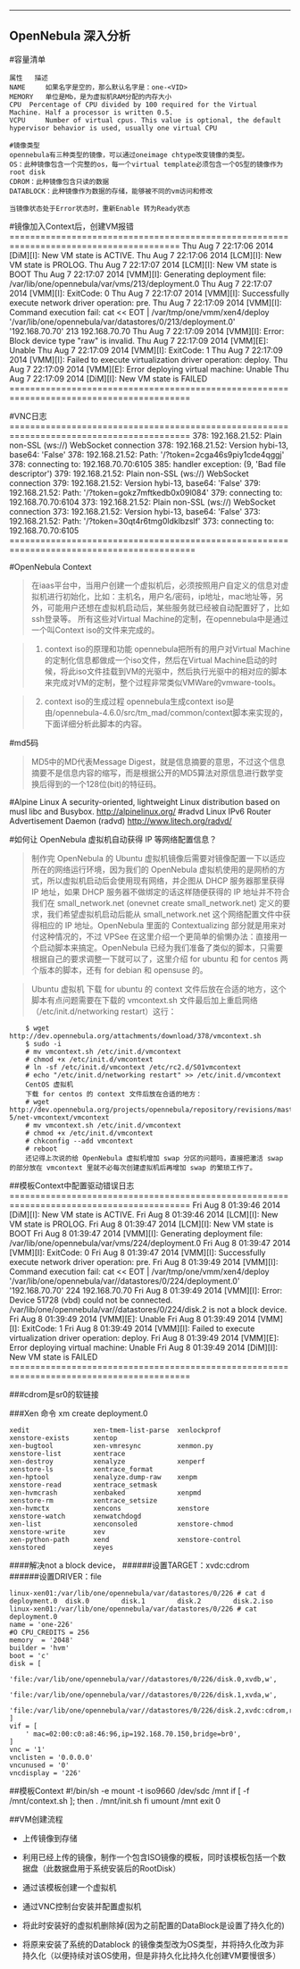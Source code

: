 -------------------
OpenNebula 深入分析
-------------------

#容量清单

	属性	 描述
	NAME	 如果名字是空的，那么默认名字是：one-<VID>
	MEMORY	 单位是Mb，是为虚拟机RAM分配的内存大小
	CPU	 Percentage of CPU divided by 100 required for the Virtual Machine. Half a processor is written 0.5.
	VCPU	 Number of virtual cpus. This value is optional, the default hypervisor behavior is used, usually one virtual CPU

	#镜像类型
	opennebula有三种类型的镜像，可以通过oneimage chtype改变镜像的类型。
	OS：此种镜像包含一个完整的os，每一个virtual template必须包含一个OS型的镜像作为root disk
	CDROM：此种镜像包含只读的数据
	DATABLOCK：此种镜像作为数据的存储，能够被不同的vm访问和修改

    当镜像状态处于Error状态时，重新Enable 转为Ready状态


#镜像加入Context后，创建VM报错
	=======================================================================================
	Thu Aug 7 22:17:06 2014 [DiM][I]: New VM state is ACTIVE.
	Thu Aug 7 22:17:06 2014 [LCM][I]: New VM state is PROLOG.
	Thu Aug 7 22:17:07 2014 [LCM][I]: New VM state is BOOT
	Thu Aug 7 22:17:07 2014 [VMM][I]: Generating deployment file: /var/lib/one/opennebula/var/vms/213/deployment.0
	Thu Aug 7 22:17:07 2014 [VMM][I]: ExitCode: 0
	Thu Aug 7 22:17:07 2014 [VMM][I]: Successfully execute network driver operation: pre.
	Thu Aug 7 22:17:09 2014 [VMM][I]: Command execution fail: cat << EOT | /var/tmp/one/vmm/xen4/deploy '/var/lib/one/opennebula/var/datastores/0/213/deployment.0' '192.168.70.70' 213 192.168.70.70
	Thu Aug 7 22:17:09 2014 [VMM][I]: Error: Block device type "raw" is invalid.
	Thu Aug 7 22:17:09 2014 [VMM][E]: Unable
	Thu Aug 7 22:17:09 2014 [VMM][I]: ExitCode: 1
	Thu Aug 7 22:17:09 2014 [VMM][I]: Failed to execute virtualization driver operation: deploy.
	Thu Aug 7 22:17:09 2014 [VMM][E]: Error deploying virtual machine: Unable
	Thu Aug 7 22:17:09 2014 [DiM][I]: New VM state is FAILED
	=========================================================================================

#VNC日志
	=========================================================================================
	 378: 192.168.21.52: Plain non-SSL (ws://) WebSocket connection
	 378: 192.168.21.52: Version hybi-13, base64: 'False'
	 378: 192.168.21.52: Path: '/?token=2cga46s9piy1cde4qggj'
	 378: connecting to: 192.168.70.70:6105
	 385: handler exception: (9, 'Bad file descriptor')
	 379: 192.168.21.52: Plain non-SSL (ws://) WebSocket connection
	 379: 192.168.21.52: Version hybi-13, base64: 'False'
	 379: 192.168.21.52: Path: '/?token=gokz7mftkedb0x09l084'
	 379: connecting to: 192.168.70.70:6104
	 373: 192.168.21.52: Plain non-SSL (ws://) WebSocket connection
	 373: 192.168.21.52: Version hybi-13, base64: 'False'
	 373: 192.168.21.52: Path: '/?token=30qt4r6tmg0ldklbzslf'
	 373: connecting to: 192.168.70.70:6105
	==========================================================================================

#OpenNebula Context
>在iaas平台中，当用户创建一个虚拟机后，必须按照用户自定义的信息对虚拟机进行初始化，比如：主机名，用户名/密码，ip地址，mac地址等，另外，可能用户还想在虚拟机启动后，某些服务就已经被自动配置好了，比如ssh登录等。 所有这些对Virtual Machine的定制，在opennebula中是通过一个叫Context iso的文件来完成的。

>1. context iso的原理和功能
  opennebula把所有的用户对Virtual Machine的定制化信息都做成一个iso文件，然后在Virtual Machine启动的时候，将此iso文件挂载到VM的光驱中，然后执行光驱中的相对应的脚本来完成对VM的定制，整个过程非常类似VMWare的vmware-tools。

>2. context iso的生成过程
  opennebula生成context iso是由/opennebula-4.6.0/src/tm_mad/common/context脚本来实现的，下面详细分析此脚本的内容。

#md5码
>MD5中的MD代表Message Digest，就是信息摘要的意思，不过这个信息摘要不是信息内容的缩写，而是根据公开的MD5算法对原信息进行数学变换后得到的一个128位(bit)的特征码。

#Alpine Linux
	 A security-oriented, lightweight Linux distribution based on musl libc and Busybox.
     http://alpinelinux.org/
#radvd
	 Linux IPv6 Router Advertisement Daemon (radvd)
     http://www.litech.org/radvd/

#如何让 OpenNebula 虚拟机自动获得 IP 等网络配置信息？
>制作完 OpenNebula 的 Ubuntu 虚拟机镜像后需要对镜像配置一下以适应所在的网络运行环境，因为我们的 OpenNebula 虚拟机使用的是网桥的方式，所以虚拟机启动后会使用现有网络，并企图从 DHCP 服务器那里获得 IP 地址，如果 DHCP 服务器不做绑定的话这样随便获得的 IP 地址并不符合我们在 small_network.net (onevnet create small_network.net) 定义的要求，我们希望虚拟机启动后能从 small_network.net 这个网络配置文件中获得相应的 IP 地址。OpenNebula 里面的 Contextualizing 部分就是用来对付这种情况的，不过 VPSee 在这里介绍一个更简单的偷懒办法：直接用一个启动脚本来搞定。OpenNebula 已经为我们准备了类似的脚本，只需要根据自己的要求调整一下就可以了，这里介绍 for ubuntu 和 for centos 两个版本的脚本，还有 for debian 和 opensuse 的。

>Ubuntu 虚拟机
下载 for ubuntu 的 context 文件后放在合适的地方，这个脚本有点问题需要在下载的 vmcontext.sh 文件最后加上重启网络（/etc/init.d/networking restart）这行：

		$ wget http://dev.opennebula.org/attachments/download/378/vmcontext.sh 
		$ sudo -i
		# mv vmcontext.sh /etc/init.d/vmcontext
		# chmod +x /etc/init.d/vmcontext
		# ln -sf /etc/init.d/vmcontext /etc/rc2.d/S01vmcontext
		# echo "/etc/init.d/networking restart" >> /etc/init.d/vmcontext
		CentOS 虚拟机
		下载 for centos 的 context 文件后放在合适的地方：
		# wget http://dev.opennebula.org/projects/opennebula/repository/revisions/master/raw/share/scripts/centos-5/net-vmcontext/vmcontext
		# mv vmcontext.sh /etc/init.d/vmcontext
		# chmod +x /etc/init.d/vmcontext
		# chkconfig --add vmcontext
		# reboot
		还记得上次说的给 OpenNebula 虚拟机增加 swap 分区的问题吗，直接把激活 swap 的部分放在 vmcontext 里就不必每次创建虚拟机后再增加 swap 的繁琐工作了。


##模板Context中配置驱动错误日志
		=========================================================================================
		Fri Aug 8 01:39:46 2014 [DiM][I]: New VM state is ACTIVE.
		Fri Aug 8 01:39:46 2014 [LCM][I]: New VM state is PROLOG.
		Fri Aug 8 01:39:47 2014 [LCM][I]: New VM state is BOOT
		Fri Aug 8 01:39:47 2014 [VMM][I]: Generating deployment file: /var/lib/one/opennebula/var/vms/224/deployment.0
		Fri Aug 8 01:39:47 2014 [VMM][I]: ExitCode: 0
		Fri Aug 8 01:39:47 2014 [VMM][I]: Successfully execute network driver operation: pre.
		Fri Aug 8 01:39:49 2014 [VMM][I]: Command execution fail: cat << EOT | /var/tmp/one/vmm/xen4/deploy '/var/lib/one/opennebula/var//datastores/0/224/deployment.0' '192.168.70.70' 224 192.168.70.70
		Fri Aug 8 01:39:49 2014 [VMM][I]: Error: Device 51728 (vbd) could not be connected. /var/lib/one/opennebula/var//datastores/0/224/disk.2 is not a block device.
		Fri Aug 8 01:39:49 2014 [VMM][E]: Unable
		Fri Aug 8 01:39:49 2014 [VMM][I]: ExitCode: 1
		Fri Aug 8 01:39:49 2014 [VMM][I]: Failed to execute virtualization driver operation: deploy.
		Fri Aug 8 01:39:49 2014 [VMM][E]: Error deploying virtual machine: Unable
		Fri Aug 8 01:39:49 2014 [DiM][I]: New VM state is FAILED
		=========================================================================================

###cdrom是sr0的软链接

###Xen 命令
	xm create deployment.0

	xedit                xen-tmem-list-parse  xenlockprof          xenstore-exists      xentop
	xen-bugtool          xen-vmresync         xenmon.py            xenstore-list        xentrace
	xen-destroy          xenalyze             xenperf              xenstore-ls          xentrace_format
	xen-hptool           xenalyze.dump-raw    xenpm                xenstore-read        xentrace_setmask
	xen-hvmcrash         xenbaked             xenpmd               xenstore-rm          xentrace_setsize
	xen-hvmctx           xencons              xenstore             xenstore-watch       xenwatchdogd
	xen-list             xenconsoled          xenstore-chmod       xenstore-write       xev
	xen-python-path      xend                 xenstore-control     xenstored            xeyes

####解决not a block device，
######设置TARGET：xvdc:cdrom   
######设置DRIVER：file

	linux-xen01:/var/lib/one/opennebula/var/datastores/0/226 # cat d
	deployment.0  disk.0        disk.1        disk.2        disk.2.iso    
	linux-xen01:/var/lib/one/opennebula/var/datastores/0/226 # cat deployment.0 
	name = 'one-226'
	#O CPU_CREDITS = 256
	memory  = '2048'
	builder = 'hvm'
	boot = 'c'
	disk = [
	    'file:/var/lib/one/opennebula/var//datastores/0/226/disk.0,xvdb,w',
	    'file:/var/lib/one/opennebula/var//datastores/0/226/disk.1,xvda,w',
	    'file:/var/lib/one/opennebula/var//datastores/0/226/disk.2,xvdc:cdrom,r',
	]
	vif = [
	    ' mac=02:00:c0:a8:46:96,ip=192.168.70.150,bridge=br0',
	]
	vnc = '1'
	vnclisten = '0.0.0.0'
	vncunused = '0'
	vncdisplay = '226'

##模板Context
	#!/bin/sh -e
	mount -t iso9660 /dev/sdc /mnt
	if [ -f /mnt/context.sh ]; then
	  . /mnt/init.sh
	fi
	umount /mnt
	exit 0

##VM创建流程
- 上传镜像到存储

- 利用已经上传的镜像，制作一个包含ISO镜像的模板，同时该模板包括一个数据盘（此数据盘用于系统安装后的RootDisk）

- 通过该模板创建一个虚拟机

- 通过VNC控制台安装并配置虚拟机

- 将此时安装好的虚拟机删除掉(因为之前配置的DataBlock是设置了持久化的)

- 将原来安装了系统的Datablock 的镜像类型改为OS类型，并将持久化改为非持久化（以便持续对该OS使用，但是非持久化比持久化创建VM要慢很多）

